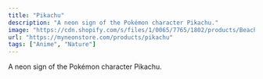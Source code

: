 ```yaml
---
title: "Pikachu"
description: "A neon sign of the Pokémon character Pikachu."
image: "https://cdn.shopify.com/s/files/1/0065/7765/1802/products/Beach-Sands-Pikachu_jpg.jpg?v=1652847255"
url: "https://myneonstore.com/products/pikachu"
tags: ["Anime", "Nature"]
---
```


A neon sign of the Pokémon character Pikachu.